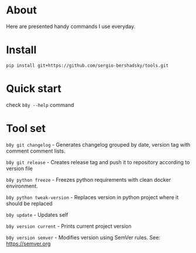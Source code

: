 # About 

Here are presented handy commands I use everyday.

# Install 

    pip install git+https://github.com/sergio-bershadsky/tools.git
    
# Quick start

 check `b8y --help` command 
 
 
# Tool set

`b8y git changelog` - Generates changelog grouped by date, version tag with comment comment lists.

`b8y git release` - Creates release tag and push it to repository according to version file

`b8y python freeze` - Freezes python requirements with clean docker environment.

`b8y python tweak-version` - Replaces version in python project where it should be replaced

`b8y update` - Updates self

`b8y version current` - Prints current project version

`b8y version semver` - Modifies version using SemVer rules. See: https://semver.org
